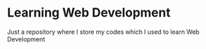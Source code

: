 # Learning Web Development

Just a repository where I store my codes which I used to learn Web Development
